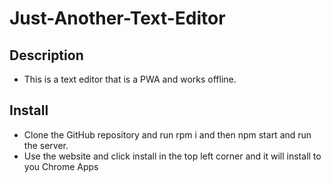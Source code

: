# Just-Another-Text-Editor

## Description

- This is a text editor that is a PWA and works offline.

## Install

- Clone the GitHub repository and run rpm i and then npm start and run the server.
- Use the website and click install in the top left corner and it will install to you Chrome Apps
